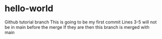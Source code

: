 # hello-world
Github tutorial branch
This is going to be my first commit
Lines 3-5 will not be in main before the merge
If they are then this branch is merged with main
